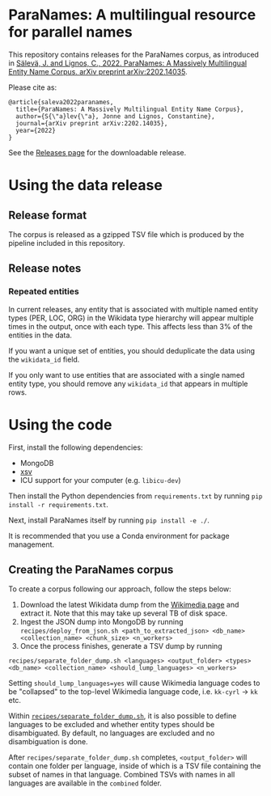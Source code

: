 # ParaNames: A multilingual resource for parallel names

This repository contains releases for the ParaNames corpus, as introduced in
[Sälevä, J. and Lignos, C., 2022. ParaNames: A Massively Multilingual Entity Name Corpus. arXiv preprint arXiv:2202.14035](https://arxiv.org/abs/2202.14035).

Please cite as:
```
@article{saleva2022paranames,
  title={ParaNames: A Massively Multilingual Entity Name Corpus},
  author={S{\"a}lev{\"a}, Jonne and Lignos, Constantine},
  journal={arXiv preprint arXiv:2202.14035},
  year={2022}
}
```

See the [Releases page](https://github.com/bltlab/paranames/releases) for the downloadable release.

# Using the data release

## Release format

The corpus is released as a gzipped TSV file which is produced by the pipeline included in this repository.

## Release notes

### Repeated entities

In current releases, any entity that is associated with multiple named entity types (PER, LOC, ORG) in the Wikidata type hierarchy will appear multiple times in the output, once with each type. This affects less than 3% of the entities in the data.

If you want a unique set of entities, you should deduplicate the data using the `wikidata_id` field.

If you only want to use entities that are associated with a single named entity type, you should remove any `wikidata_id` that appears in multiple rows.


# Using the code

First, install the following dependencies:

- MongoDB
- [xsv](https://github.com/BurntSushi/xsv)
- ICU support for your computer (e.g. `libicu-dev`)

Then install the Python dependencies from `requirements.txt` by running `pip install -r requirements.txt`.

Next, install ParaNames itself by running `pip install -e ./`. 

It is recommended that you use a Conda environment for package management.

## Creating the ParaNames corpus

To create a corpus following our approach, follow the steps below: 

1. Download the latest Wikidata dump from the [Wikimedia page](https://dumps.wikimedia.org/wikidatawiki/entities/) and extract it. Note that this may take up several TB of disk space.
2. Ingest the JSON dump into MongoDB by running `recipes/deploy_from_json.sh <path_to_extracted_json> <db_name> <collection_name> <chunk_size> <n_workers>`
3. Once the process finishes, generate a TSV dump by running 

```
recipes/separate_folder_dump.sh <languages> <output_folder> <types> <db_name> <collection_name> <should_lump_languages> <n_workers>
```

Setting `should_lump_languages=yes` will cause Wikimedia language codes to be "collapsed" to the top-level Wikimedia language code, i.e. `kk-cyrl` -> `kk` etc.

Within [`recipes/separate_folder_dump.sh`](https://github.com/bltlab/paranames/blob/main/recipes/separate_folder_dump.sh), it is also possible to define languages to be excluded and whether entity types should be disambiguated. By default, no languages are excluded and no disambiguation is done.

After `recipes/separate_folder_dump.sh` completes, `<output_folder>` will contain one folder per language, inside of which is a TSV file containing the subset of names in that language. Combined TSVs with names in all languages are available in the `combined` folder. 
